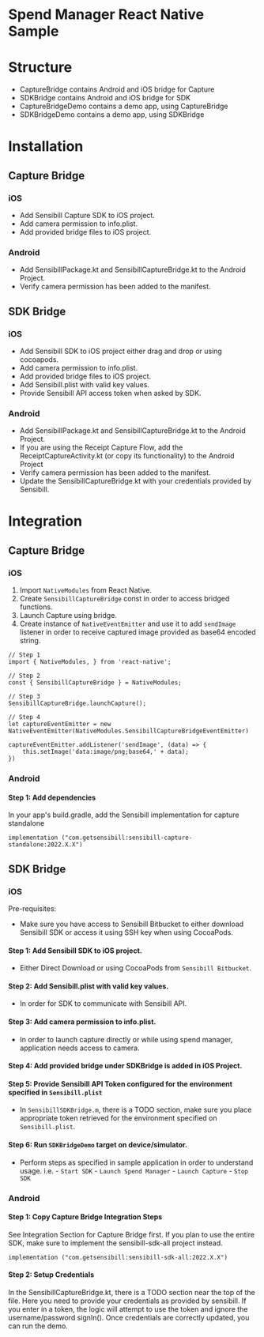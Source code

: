 # Spend Manager React Native Sample

# Structure

* CaptureBridge contains Android and iOS bridge for Capture
* SDKBridge contains Android and iOS bridge for SDK
* CaptureBridgeDemo contains a demo app, using CaptureBridge
* SDKBridgeDemo contains a demo app, using SDKBridge

# Installation

## Capture Bridge

### iOS

* Add Sensibill Capture SDK to iOS project.
* Add camera permission to info.plist.
* Add provided bridge files to iOS project.

### Android

* Add SensibillPackage.kt and SensibillCaptureBridge.kt to the Android Project.
* Verify camera permission has been added to the manifest.


## SDK Bridge

### iOS

* Add Sensibill SDK to iOS project either drag and drop or using cocoapods.
* Add camera permission to info.plist.
* Add provided bridge files to iOS project.
* Add Sensibill.plist with valid key values.
* Provide Sensibill API access token when asked by SDK.

### Android

* Add SensibillPackage.kt and SensibillCaptureBridge.kt to the Android Project.
* If you are using the Receipt Capture Flow, add the ReceiptCaptureActivity.kt (or copy its functionality) to the Android Project
* Verify camera permission has been added to the manifest.
* Update the SensibillCaptureBridge.kt with your credentials provided by Sensibill.


# Integration

## Capture Bridge

### iOS

1. Import `NativeModules` from React Native.
2. Create `SensibillCaptureBridge` const in order to access bridged functions.
3. Launch Capture using bridge.
4. Create instance of `NativeEventEmitter` and use it to add `sendImage` listener in order to receive captured image provided as base64 encoded string.

```objc
// Step 1
import { NativeModules, } from 'react-native';

// Step 2
const { SensibillCaptureBridge } = NativeModules;

// Step 3
SensibillCaptureBridge.launchCapture();

// Step 4
let captureEventEmitter = new NativeEventEmitter(NativeModules.SensibillCaptureBridgeEventEmitter)

captureEventEmitter.addListener('sendImage', (data) => {
	this.setImage('data:image/png;base64,' + data);
})
```

### Android

#### Step 1: Add dependencies

In your app's build.gradle, add the Sensibill implementation for capture standalone

```
implementation ("com.getsensibill:sensibill-capture-standalone:2022.X.X")
```

## SDK Bridge

### iOS

Pre-requisites:
- Make sure you have access to Sensibill Bitbucket to either download Sensibill SDK or access it using SSH key when using CocoaPods.

#### Step 1: Add Sensibill SDK to iOS project.
- Either Direct Download or using CocoaPods from `Sensibill Bitbucket`.

#### Step 2: Add Sensibill.plist with valid key values.
- In order for SDK to communicate with Sensibill API.

#### Step 3: Add camera permission to info.plist.
- In order to launch capture directly or while using spend manager, application needs access to camera.

#### Step 4: Add provided bridge under SDKBridge is added in iOS Project.

#### Step 5: Provide Sensibill API Token configured for the environment specified in `Sensibill.plist`
- In `SensibillSDKBridge.m`, there is a TODO section, make sure you place appropriate token retrieved for the environment specified on `Sensibill.plist`.

#### Step 6: Run `SDKBridgeDemo` target on device/simulator.

* Perform steps as specified in sample application in order to understand usage.
    i.e.
		 - `Start SDK`
		 - `Launch Spend Manager`
		 - `Launch Capture`
		 - `Stop SDK`

### Android

#### Step 1: Copy Capture Bridge Integration Steps
See Integration Section for Capture Bridge first. If you plan to use the entire SDK, make sure to implement the sensibill-sdk-all project instead.

```
implementation ("com.getsensibill:sensibill-sdk-all:2022.X.X")
```

#### Step 2: Setup Credentials
In the SensibillCaptureBridge.kt, there is a TODO section near the top of the file. Here you need to provide your credentials as provided by sensibill. If you enter in a token, the logic will attempt to use the token and ignore the username/password signIn(). Once credentials are correctly updated, you can run the demo.
